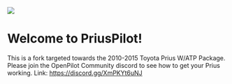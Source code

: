 [![](https://i.ibb.co/c1qB1Mw/Prius-Pilot.png)](#)

Welcome to PriusPilot!
==========================

This is a fork targeted towards the 2010-2015 Toyota Prius W/ATP Package. Please join the OpenPilot Community discord to see how to get your Prius working. Link: https://discord.gg/XmPKYt6uNJ
